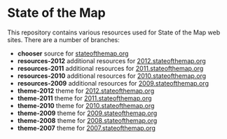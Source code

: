 # State of the Map

This repository contains various resources used for State of the Map
web sites. There are a number of branches:

* **chooser** source for [stateofthemap.org](https://stateofthemap.org/)
* **resources-2012** additional resources for [2012.stateofthemap.org](https://2012.stateofthemap.org/)
* **resources-2011** additional resources for [2011.stateofthemap.org](https://2011.stateofthemap.org/)
* **resources-2010** additional resources for [2010.stateofthemap.org](https://2010.stateofthemap.org/)
* **resources-2009** additional resources for [2009.stateofthemap.org](https://2009.stateofthemap.org/)
* **theme-2012** theme for [2012.stateofthemap.org](https://2012.stateofthemap.org/)
* **theme-2011** theme for [2011.stateofthemap.org](https://2011.stateofthemap.org/)
* **theme-2010** theme for [2010.stateofthemap.org](https://2010.stateofthemap.org/)
* **theme-2009** theme for [2009.stateofthemap.org](https://2009.stateofthemap.org/)
* **theme-2008** theme for [2008.stateofthemap.org](https://2008.stateofthemap.org/)
* **theme-2007** theme for [2007.stateofthemap.org](https://2007.stateofthemap.org/)
